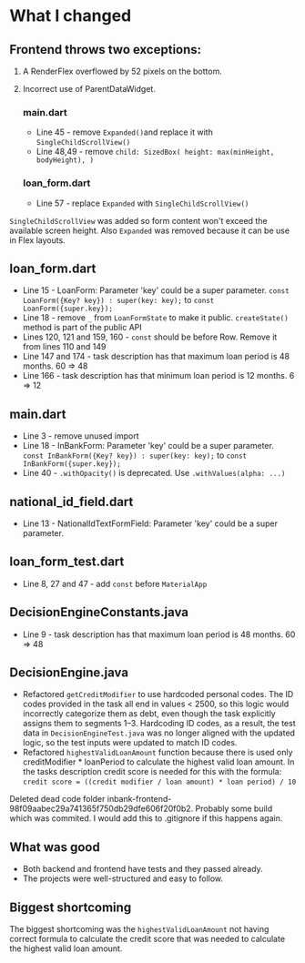 # What I changed

## Frontend throws two exceptions:
1. A RenderFlex overflowed by 52 pixels on the bottom.
2. Incorrect use of ParentDataWidget.

   ### main.dart
   * Line 45 - remove `Expanded()`and replace it with `SingleChildScrollView()`
   * Line 48,49 - remove `child: SizedBox(
                          height: max(minHeight, bodyHeight),
                        )`

   ### loan_form.dart
   * Line 57 - replace `Expanded` with `SingleChildScrollView()`

`SingleChildScrollView` was added so form content won't exceed the available screen height. Also `Expanded` was removed because it can be use in Flex layouts.

## loan_form.dart
* Line 15 - LoanForm: Parameter 'key' could be a super parameter. `const LoanForm({Key? key}) : super(key: key);` to `const LoanForm({super.key});`
* Line 18 - remove `_` from `LoanFormState` to make it public. `createState()` method is part of the public API
* Lines 120, 121 and 159, 160 - `const` should be before Row. Remove it from lines 110 and 149
* Line 147 and 174 - task description has that maximum loan period is 48 months. 60 => 48
* Line 166 - task description has that minimum loan period is 12 months. 6 => 12

## main.dart
* Line 3 - remove unused import
* Line 18 - InBankForm: Parameter 'key' could be a super parameter. `const InBankForm({Key? key}) : super(key: key);` to `const InBankForm({super.key});`
* Line 40 - `.withOpacity()` is deprecated. Use `.withValues(alpha: ...)`

## national_id_field.dart
* Line 13 - NationalIdTextFormField: Parameter 'key' could be a super parameter.

## loan_form_test.dart
* Line 8, 27 and 47 - add `const` before `MaterialApp`

## DecisionEngineConstants.java
* Line 9 - task description has that maximum loan period is 48 months. 60 => 48

## DecisionEngine.java
* Refactored `getCreditModifier` to use hardcoded personal codes.
  The ID codes provided in the task all end in values < 2500, so this logic would incorrectly categorize them as debt, even though the task explicitly assigns them to segments 1–3.
  Hardcoding ID codes, as a result, the test data in `DecisionEngineTest.java` was no longer aligned with the updated logic, so the test inputs were updated to match ID codes.
* Refactored `highestValidLoanAmount` function because there is used only creditModifier * loanPeriod to calculate the highest valid loan amount. In the tasks description credit score is needed for this with the formula: `credit score = ((credit modifier / loan amount) * loan period) / 10`

Deleted dead code folder inbank-frontend-98f09aabec29a741365f750db29dfe606f20f0b2. Probably some build which was commited. I would add this to .gitignore if this happens again.

## What was good
* Both backend and frontend have tests and they passed already.
* The projects were well-structured and easy to follow.

## Biggest shortcoming
The biggest shortcoming was the `highestValidLoanAmount` not having correct formula to calculate the credit score that was needed to calculate the highest valid loan amount.
